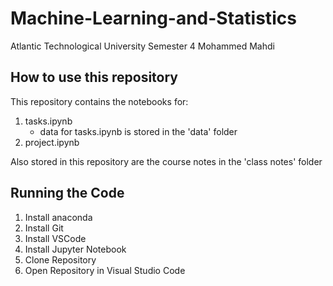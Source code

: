 # Machine-Learning-and-Statistics
Atlantic Technological University Semester 4
Mohammed Mahdi

## How to use this repository
This repository contains the notebooks for:
1. tasks.ipynb
    - data for tasks.ipynb is stored in the 'data' folder
2. project.ipynb

Also stored in this repository are the course notes in the 'class notes' folder

## Running the Code
1. Install anaconda
2. Install Git
3. Install VSCode
4. Install Jupyter Notebook
5. Clone Repository
6. Open Repository in Visual Studio Code